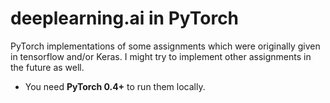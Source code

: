 # deeplearning.ai in PyTorch
PyTorch implementations of some assignments which were originally given in tensorflow and/or Keras.
I might try to implement other assignments in the future as well.
<br>

* You need <b>PyTorch 0.4+</b> to run them locally.<br>
